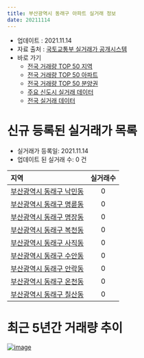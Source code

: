 ```yaml
---
title: 부산광역시 동래구 아파트 실거래 정보
date: 20211114
---
```


* 업데이트 : 2021.11.14
* 자료 출처 : [국토교통부 실거래가 공개시스템](http://rt.molit.go.kr)
* 바로 가기
    * [전국 거래량 TOP 50 지역](https://apt-info.github.io/apt-trade-info/tr)
    * [전국 거래량 TOP 50 아파트](https://apt-info.github.io/apt-trade-info/ta)
    * [전국 거래량 TOP 50 분양권](https://apt-info.github.io/apt-trade-info/tb)
    * [주요 신도시 실거래 데이터](https://apt-info.github.io/apt-trade-info/newtown)
    * [전국 실거래 데이터](https://apt-info.github.io/apt-trade-info/all)



<script async src="https://pagead2.googlesyndication.com/pagead/js/adsbygoogle.js"></script>
<!-- 기본광고 -->
<ins class="adsbygoogle"
     style="display:block"
     data-ad-client="ca-pub-1142216861245946"
     data-ad-slot="4805727019"
     data-ad-format="auto"
     data-full-width-responsive="true"></ins>
<script>
     (adsbygoogle = window.adsbygoogle || []).push({});
</script>


# 신규 등록된 실거래가 목록

* 실거래가 등록일: 2021.11.14
* 업데이트 된 실거래 수: 0 건


|지역|실거래수|
|:---|:---:|
|[부산광역시 동래구 낙민동](https://apt-info.github.io/apt-trade-info/r352)|0|
|[부산광역시 동래구 명륜동](https://apt-info.github.io/apt-trade-info/r355)|0|
|[부산광역시 동래구 명장동](https://apt-info.github.io/apt-trade-info/r350)|0|
|[부산광역시 동래구 복천동](https://apt-info.github.io/apt-trade-info/r353)|0|
|[부산광역시 동래구 사직동](https://apt-info.github.io/apt-trade-info/r357)|0|
|[부산광역시 동래구 수안동](https://apt-info.github.io/apt-trade-info/r354)|0|
|[부산광역시 동래구 안락동](https://apt-info.github.io/apt-trade-info/r351)|0|
|[부산광역시 동래구 온천동](https://apt-info.github.io/apt-trade-info/r356)|0|
|[부산광역시 동래구 칠산동](https://apt-info.github.io/apt-trade-info/r358)|0|



<script async src="https://pagead2.googlesyndication.com/pagead/js/adsbygoogle.js"></script>
<!-- 기본광고 -->
<ins class="adsbygoogle"
     style="display:block"
     data-ad-client="ca-pub-1142216861245946"
     data-ad-slot="4805727019"
     data-ad-format="auto"
     data-full-width-responsive="true"></ins>
<script>
     (adsbygoogle = window.adsbygoogle || []).push({});
</script>


# 최근 5년간 거래량 추이


<div style="width:100%;">
    <canvas id="deal_progress" height="200"></canvas>
</div>

<script>
new Chart(document.getElementById("deal_progress"), {
    type: 'line',
    data: {
        labels: ['16.01','16.02','16.03','16.04','16.05','16.06','16.07','16.08','16.09','16.10','16.11','16.12','17.01','17.02','17.03','17.04','17.05','17.06','17.07','17.08','17.09','17.10','17.11','17.12','18.01','18.02','18.03','18.04','18.05','18.06','18.07','18.08','18.09','18.10','18.11','18.12','19.01','19.02','19.03','19.04','19.05','19.06','19.07','19.08','19.09','19.10','19.11','19.12','20.01','20.02','20.03','20.04','20.05','20.06','20.07','20.08','20.09','20.10','20.11','20.12','21.01','21.02','21.03','21.04','21.05','21.06','21.07','21.08','21.09','21.10','21.11'],
        datasets: [{
            label: '매매/분양권',
            data: [286,236,500,485,639,608,555,623,808,944,816,492,654,401,457,456,474,485,329,248,242,225,289,282,238,214,321,145,188,185,146,204,186,200,167,124,162,125,173,160,193,202,302,318,256,398,1124,584,392,394,263,302,504,983,745,515,683,1119,941,252,213,194,304,266,356,284,371,273,228,179,20],
            borderColor: "rgba(66, 133, 243, 1)",
            backgroundColor: "rgba(66, 133, 243, 0.05)",
            borderWidth: 1,
            pointRadius: 0,
            fill: false,
            lineTension: 0
        },{
            label: '전/월세',
            data: [285,195,214,175,179,155,181,168,197,246,219,217,241,271,242,185,192,175,227,179,222,159,227,204,227,224,324,247,227,218,240,232,197,262,242,210,260,279,310,252,278,306,277,262,271,290,334,329,283,369,276,227,266,248,294,237,244,296,282,265,245,218,252,203,255,258,247,242,253,244,56],
            borderColor: "rgba(255, 90, 0, 1)",
            backgroundColor: "rgba(255, 90, 0, 0.05)",
            borderWidth: 1,
            pointRadius: 0,
            fill: false,
            lineTension: 0
        },{
            label: '합계',
            data: [571,431,714,660,818,763,736,791,1005,1190,1035,709,895,672,699,641,666,660,556,427,464,384,516,486,465,438,645,392,415,403,386,436,383,462,409,334,422,404,483,412,471,508,579,580,527,688,1458,913,675,763,539,529,770,1231,1039,752,927,1415,1223,517,458,412,556,469,611,542,618,515,481,423,76],
            borderColor: "rgba(0, 0, 0, 1)",
            backgroundColor: "rgba(0, 0, 0, 0.03)",
            borderWidth: 0.1,
            pointRadius: 0,
            fill: true,
            lineTension: 0
        }
        ]
    },
    options: {
        responsive: true,
        title: {
            display: false
        },
        tooltips: {
            mode: 'index',
            intersect: false
        },
        hover: {
            mode: 'nearest',
            intersect: true
        },
        scales: {
            xAxes: [{
                display: true,
                scaleLabel: {
                    display: true,
                    labelString: '년/월'
                }
            }],
            yAxes: [{
                display: true,
                ticks: {
                    suggestedMin: 0,
                },
                scaleLabel: {
                    display: true,
                    labelString: '실거래 수'
                }
            }]
        }
    }
});

</script>


[![image](https://apt-info.github.io/images/2020-01-03-apt-trade-info/1024x500.png)](https://play.google.com/store/apps/details?id=com.aptinfo.apttradeinfo)

